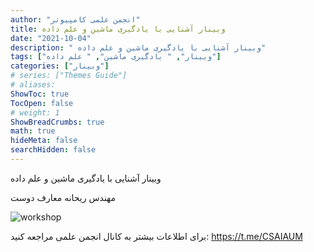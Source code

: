 ```yaml
---
author: "انجمن علمی کامپیوتر"
title: وبینار آشنایی با یادگیری ماشین و علم داده
date: "2021-10-04"
description: " وبینار آشنایی با یادگیری ماشین و علم داده"
tags: ["وبینار", " یادگیری ماشین", " علم داده"]
categories: ["وبینار"]
# series: ["Themes Guide"]
# aliases:
ShowToc: true
TocOpen: false
# weight: 1
ShowBreadCrumbs: true
math: true
hideMeta: false
searchHidden: false
---
```



 وبینار آشنایی با یادگیری ماشین و علم داده

مهندس ریحانه معارف دوست


![workshop](../images/photo_2021-11-04_21-37-03.jpg)


برای اطلاعات بیشتر به کانال انجمن علمی مراجعه کنید:
https://t.me/CSAIAUM